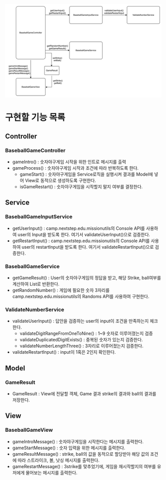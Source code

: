 ![](baseballGame.png)
# 구현할 기능 목록
## Controller
### BaseballGameController
- gameIntro() : 숫자야구게임 시작을 위한 인트로 메시지를 출력
- gameProcess() : 숫자야구게임 시작과 조건에 따라 반복하도록 한다. 
  - gameStart() : 숫자야구게임을 Service로직을 실행시켜 결과를 Model에 넣어 View로 동적으로 생성하도록 구현한다. 
  - isGameRestart() : 숫자야구게임을 시작할지 말지 여부를 결정한다.
## Service
### BaseballGameInputService
- getUserInput() : camp.nextstep.edu.missionutils의 Console API를 사용하여 user의 Input을 받도록 한다. 여기서 validateUserInput()으로 검증한다.    
- getRestartInput() : camp.nextstep.edu.missionutils의 Console API를 사용하여 user의 restartInput을 받도록 한다. 여기서 validateRestartInput()으로 검증한다.
### BaseballGameService
- getGameResult() : User의 숫자야구게임의 정답을 받고, 해당  Strike, ball여부를 계산하여 List로 반환한다. 
- getRandomNumber() : 게임에 필요한 숫자 3자리를 camp.nextstep.edu.missionutils의 Randoms API를 사용하여 구현한다. 
### ValidateNumberService
- validateUserInput() : 답안을 검증하는 user의 input이 조건을 만족하는지 체크한다. 
  - validateDigitRangeFromOneToNine() : 1~9 숫자로 이루어졌는지 검증
  - validateDuplicatedDigitExists() : 중복된 숫자가 있는지 검증한다. 
  - validateNumberLengthThree() : 3자리로 이루어졌는지 검증한다. 
- validateRestartInput() : input이 1혹은 2인지 확인한다. 
## Model
### GameResult
- GameResult : View에 전달할 객체, Game 결과 strike의 결과와 ball의 결과를 저장한다. 
## View
### BaseballGameView
- gameIntroMessage() : 숫자야구게임을 시작한다는 메시지를 출력한다. 
- gameStartMessage() : 숫자 입력을 위한 메시지를 출력한다. 
- gameResultMessage() : strike, ball의 값을 동적으로 할당받아 해당 값의 조건에 따라 스트라이크, 볼, 낫싱 메시지를 출력한다. 
- gameRestartMessage() : 3strike를 맞추었기에, 게임을 재시작할지의 여부를 유저에게 물어보는 메시지를 출력한다. 

